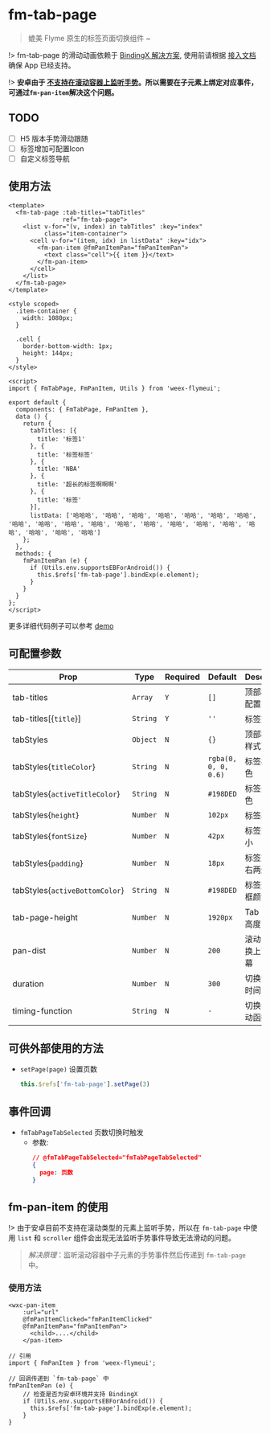 # fm-tab-page

> 媲美 Flyme 原生的标签页面切换组件 ~

!> fm-tab-page 的滑动动画依赖于 [BindingX 解决方案](https://alibaba.github.io/bindingx/), 使用前请根据 [接入文档](https://github.com/alibaba/bindingx/blob/master/README_cn.md) 确保 App 已经支持。

!> **安卓由于 [不支持在滚动容器上监听手势](https://weex.incubator.apache.org/cn/wiki/gestures.html#yue-shu)。所以需要在子元素上绑定对应事件，可通过`fm-pan-item`解决这个问题。**

## TODO
* [ ] H5 版本手势滑动跟随
* [ ] 标签增加可配置Icon
* [ ] 自定义标签导航

## 使用方法

```vue
<template>
  <fm-tab-page :tab-titles="tabTitles"
               ref="fm-tab-page">
    <list v-for="(v, index) in tabTitles" :key="index"
          class="item-container">
      <cell v-for="(item, idx) in listData" :key="idx">
        <fm-pan-item @fmPanItemPan="fmPanItemPan">
          <text class="cell">{{ item }}</text>
        </fm-pan-item>
      </cell>
    </list>
  </fm-tab-page>
</template>

<style scoped>
  .item-container {
    width: 1080px;
  }

  .cell {
    border-bottom-width: 1px;
    height: 144px;
  }
</style>

<script>
import { FmTabPage, FmPanItem, Utils } from 'weex-flymeui';

export default {
  components: { FmTabPage, FmPanItem },
  data () {
    return {
      tabTitles: [{
        title: '标签1'
      }, {
        title: '标签标签'
      }, {
        title: 'NBA'
      }, {
        title: '超长的标签啊啊啊'
      }, {
        title: '标签'
      }],
      listData: ['哈哈哈', '哈哈', '哈哈', '哈哈', '哈哈', '哈哈', '哈哈', '哈哈', '哈哈', '哈哈', '哈哈', '哈哈', '哈哈', '哈哈', '哈哈', '哈哈', '哈哈', '哈哈', '哈哈', '哈哈']
    };
  },
  methods: {
    fmPanItemPan (e) {
      if (Utils.env.supportsEBForAndroid()) {
        this.$refs['fm-tab-page'].bindExp(e.element);
      }
    }
  }
};
</script>
```

更多详细代码例子可以参考 [demo](https://github.com/Yanjiie/weex-flymeui/blob/master/example/component/tabPage/index.vue)

## 可配置参数
| Prop | Type | Required | Default | Description |
|-------------|------------|--------|-----|-----|
| tab-titles | `Array` |`Y`| `[]` | 顶部标签的配置 |
| tab-titles[{`title`}] | `String` |`Y`| `''` | 标签文案 |
| tabStyles | `Object` |`N`| `{}` | 顶部标签的样式配置 |
| tabStyles{`titleColor`} | `String` |`N`| `rgba(0, 0, 0, 0.6)` | 标签标题颜色 |
| tabStyles{`activeTitleColor`} | `String` |`N`| `#198DED` | 标签选中颜色 |
| tabStyles{`height`} | `Number` |`N`| `102px` | 标签栏高度 |
| tabStyles{`fontSize`} | `Number` |`N`| `42px` | 标签文字大小 |
| tabStyles{`padding`} | `Number` |`N`| `18px` | 标签文字左右两边距 |
| tabStyles{`activeBottomColor`} | `String` |`N`| `#198DED` | 标签选中边框颜色 |
| tab-page-height | `Number` |`N`| `1920px` | Tab 页面的高度 |
| pan-dist | `Number` |`N`| `200` | 滚动多少切换上下一屏幕 |
| duration | `Number` |`N`| `300` | 切换动画的时间 |
| timing-function | `String` |`N`| `-` | 切换动画缓动函数 |

## 可供外部使用的方法

- `setPage(page)` 设置页数
    ```javascript
    this.$refs['fm-tab-page'].setPage(3)
    ```

## 事件回调
- `fmTabPageTabSelected` 页数切换时触发
    - 参数: 
        ```json
        // @fmTabPageTabSelected="fmTabPageTabSelected"
        {
          page: 页数
        }
        ```

## fm-pan-item 的使用

!> 由于安卓目前不支持在滚动类型的元素上监听手势，所以在 `fm-tab-page` 中使用 `list` 和 `scroller` 组件会出现无法监听手势事件导致无法滑动的问题。

> *解决原理*：监听滚动容器中子元素的手势事件然后传递到 `fm-tab-page` 中。

### 使用方法
```vue
<wxc-pan-item 
    :url="url" 
    @fmPanItemClicked="fmPanItemClicked"
    @fmPanItemPan="fmPanItemPan">
      <child>....</child>
    </pan-item>

// 引用
import { FmPanItem } from 'weex-flymeui';

// 回调传递到 `fm-tab-page` 中
fmPanItemPan (e) {
    // 检查是否为安卓环境并支持 BindingX
    if (Utils.env.supportsEBForAndroid()) {
      this.$refs['fm-tab-page'].bindExp(e.element);
    }
}
```
